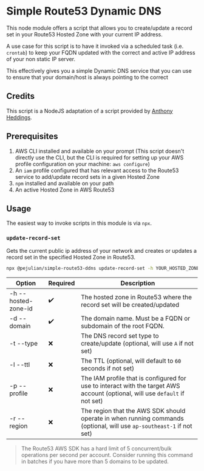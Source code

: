 # Simple Route53 Dynamic DNS

This node module offers a script that allows you to create/update a record set in your Route53 Hosted Zone with your current IP address.

A use case for this script is to have it invoked via a scheduled task (i.e. `crontab`) to keep your FQDN updated with the correct and active IP address of your non static IP server.

This effectively gives you a simple Dynamic DNS service that you can use to ensure that your domain/host is always pointing to the correct

## Credits

This script is a NodeJS adaptation of a script provided by [Anthony Heddings](https://www.cloudsavvyit.com/3103/how-to-roll-your-own-dynamic-dns-with-aws-route-53/).

## Prerequisites

1. AWS CLI installed and available on your prompt (This script doesn't directly use the CLI, but the CLI is required for setting up your AWS profile configuration on your machine: `aws configure`)
2. An `iam` profile configured that has relevant access to the Route53 service to add/update record sets in a given Hosted Zone
3. `npm` installed and available on your path
4. An active Hosted Zone in AWS Route53

## Usage

The easiest way to invoke scripts in this module is via `npx`.

### `update-record-set`

Gets the current public ip address of your network and creates or updates a record set in the specified Hosted Zone in Route53.

```bash
npx @pejulian/simple-route53-ddns update-record-set -h YOUR_HOSTED_ZONE_ID -d YOUR_DOMAIN_NAME_1 YOUR_DOMAIN_NAME_2 [-t RECORD_SET_TYPE -l TTL -p YOUR_IAM_PROFILE -r YOUR_AWS_REGION]
```

| Option              | Required           | Description                                                                                                                  |
| ------------------- | ------------------ | ---------------------------------------------------------------------------------------------------------------------------- |
| -h --hosted-zone-id | :heavy_check_mark: | The hosted zone in Route53 where the record set will be created/updated                                                      |
| -d --domain         | :heavy_check_mark: | The domain name. Must be a FQDN or subdomain of the root FQDN.                                                               |
| -t --type           | :x:                | The DNS record set type to create/update (optional, will use `A` if not set)                                                 |
| -l --ttl            | :x:                | The TTL (optional, will default to `60` seconds if not set)                                                                  |
| -p --profile        | :x:                | The IAM profile that is configured for use to interact with the target AWS account (optional, will use `default` if not set) |
| -r --region         | :x:                | The region that the AWS SDK should operate in when running commands (optional, will use `ap-southeast-1` if not set)         |

> The Route53 AWS SDK has a hard limit of 5 concurrent/bulk operations per second per account. Consider running this command in batches if you have more than 5 domains to be updated.
